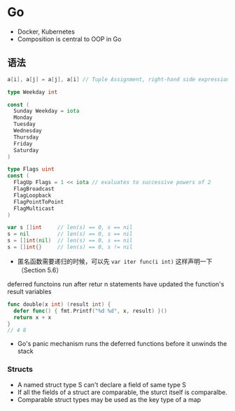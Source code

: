 # Go

- Docker, Kubernetes
- Composition is central to OOP in Go

## 语法

```go
a[i], a[j] = a[j], a[i] // Tuple Assignment, right-hand side expressions are evaluated before any of the variables are updated
```

```go
type Weekday int

const (
  Sunday Weekday = iota
  Monday
  Tuesday
  Wednesday
  Thursday
  Friday
  Saturday
)
```

```go
type Flags uint
const (
  FlagUp Flags = 1 << iota // evaluates to successive powers of 2
  FlagBroadcast
  FlagLoopback
  FlagPointToPoint
  FlagMulticast
)
```

```go
var s []int     // len(s) == 0, s == nil
s = nil         // len(s) == 0, s == nil
s = []int(nil)  // len(s) == 0, s == nil
s = []int{}     // len(s) == 0, s != nil
```

- 匿名函数需要递归的时候，可以先 `var iter func(i int)` 这样声明一下（Section 5.6）

deferred functoins run after retur n statements have updated the function's result variables

```go
func double(x int) (result int) {
  defer func() { fmt.Printf("%d %d", x, result) }()
  return x + x
}
// 4 8
```

- Go's panic mechanism runs the deferred functions before it unwinds the stack

### Structs

- A named struct type S can't declare a field of same type S
- If all the fields of a struct are comparable, the sturct itself is comparalbe.
- Comparable struct types may be used as the key type of a map
